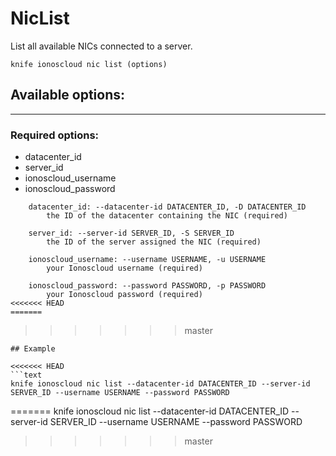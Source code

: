 # NicList

List all available NICs connected to a server.

    knife ionoscloud nic list (options)


## Available options:
---

### Required options:
* datacenter_id
* server_id
* ionoscloud_username
* ionoscloud_password

```
    datacenter_id: --datacenter-id DATACENTER_ID, -D DATACENTER_ID
        the ID of the datacenter containing the NIC (required)

    server_id: --server-id SERVER_ID, -S SERVER_ID
        the ID of the server assigned the NIC (required)

    ionoscloud_username: --username USERNAME, -u USERNAME
        your Ionoscloud username (required)

    ionoscloud_password: --password PASSWORD, -p PASSWORD
        your Ionoscloud password (required)
<<<<<<< HEAD
=======

```
>>>>>>> master

```
## Example

<<<<<<< HEAD
```text
knife ionoscloud nic list --datacenter-id DATACENTER_ID --server-id SERVER_ID --username USERNAME --password PASSWORD
```
=======
    knife ionoscloud nic list --datacenter-id DATACENTER_ID --server-id SERVER_ID --username USERNAME --password PASSWORD
>>>>>>> master
